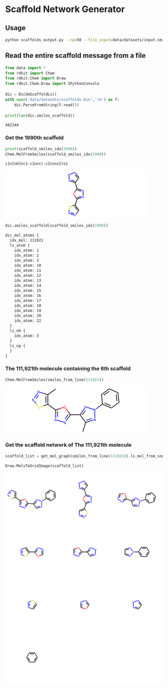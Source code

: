 
# Scaffold Network Generator
## Usage
```bash
python scaffolds_output.py --np=50 --file_input=data/datasets/input.smi --scaffolds_output=data/datasets/scaffolds.smi --file_output=data/datasets/scaffolds.bin 
```
## Read the entire scaffold message from a file


```python
from data import *
from rdkit import Chem
from rdkit.Chem import Draw
from rdkit.Chem.Draw import IPythonConsole

dic = DicSmScaffoldLs()
with open('data/datasets/scaffolds.bin','rb') as f:
    dic.ParseFromString(f.read())
    
print(len(dic.smiles_scaffold))
```

    402344


### Get the 1990th scaffold


```python
print(scaffold_smiles_idx(1990))
Chem.MolFromSmiles(scaffold_smiles_idx(1990))
```

    c1n[nH]nc1-c1nnc(-c2cnns2)o1





![png](images/output_3_1.png)




```python
dic.smiles_scaffold[scaffold_smiles_idx(1990)]
```




    dic_mol_atoms {
      idx_mol: 111921
      ls_atom {
        idx_atom: 1
        idx_atom: 2
        idx_atom: 3
        idx_atom: 10
        idx_atom: 11
        idx_atom: 12
        idx_atom: 13
        idx_atom: 14
        idx_atom: 15
        idx_atom: 16
        idx_atom: 17
        idx_atom: 18
        idx_atom: 19
        idx_atom: 20
        idx_atom: 22
      }
      ls_nh {
        idx_atom: 3
      }
      ls_np {
      }
    }



### The 111,921th molecule containing the 6th scaffold


```python
Chem.MolFromSmiles(smiles_from_line(111921))
```




![png](images/output_6_0.png)



### Get the scaffold network of The 111,921th molecule


```python
scaffold_list = get_mol_graph(smiles_from_line(111921)).ls_mol_from_sng_u()
```


```python
Draw.MolsToGridImage(scaffold_list)
```




![png](images/output_9_0.png)


